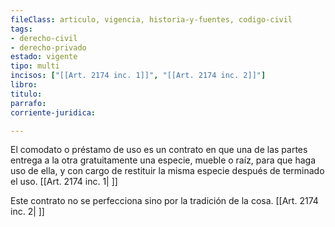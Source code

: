 ```yaml
---
fileClass: articulo, vigencia, historia-y-fuentes, codigo-civil
tags:
- derecho-civil
- derecho-privado
estado: vigente
tipo: multi
incisos: ["[[Art. 2174 inc. 1]]", "[[Art. 2174 inc. 2]]"]
libro:
titulo:
parrafo:
corriente-juridica:

---
```

El comodato o préstamo de uso es un contrato en que una de las partes entrega a la otra gratuitamente una especie, mueble o raíz, para que haga uso de ella, y con cargo de restituir la misma especie después de terminado el uso. [[Art. 2174 inc. 1| ]]

Este contrato no se perfecciona sino por la tradición de la cosa. [[Art. 2174 inc. 2| ]]